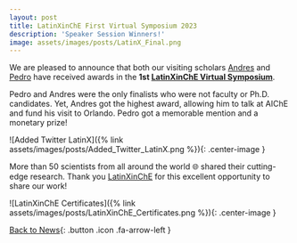 ```yaml
---
layout: post
title: LatinXinChE First Virtual Symposium 2023
description: 'Speaker Session Winners!'
image: assets/images/posts/LatinX_Final.png
---
```


We are pleased to announce that both our visiting scholars [Andres](https://SECQUOIA.github.io/2-members.html) and [Pedro](https://SECQUOIA.github.io/2-members.html) have received awards in the **1st [LatinXinChE Virtual Symposium](https://www.linkedin.com/posts/latinxinche_hispanicheritagemonth-latinxinche-activity-7110006993557323776-3gb9)**.

Pedro and Andres were the only finalists who were not faculty or Ph.D. candidates. Yet, Andres got the highest award, allowing him to talk at AIChE and fund his visit to Orlando. Pedro got a memorable mention and a monetary prize!

![Added Twitter LatinX]({% link assets/images/posts/Added_Twitter_LatinX.png %}){: .center-image }

More than 50 scientists from all around the world 🌐 shared their cutting-edge research. Thank you [LatinXinChE](https://www.aiche.org/community/sites/committees/minority-affairs/latinx-che) for this excellent opportunity to share our work!

![LatinXinChE Certificates]({% link assets/images/posts/LatinXinChE_Certificates.png %}){: .center-image }

[Back to News](/3-news.html){: .button .icon .fa-arrow-left }
